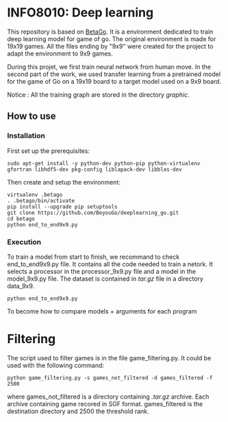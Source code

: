 # INFO8010: Deep learning

This repository is based on [BetaGo](https://github.com/maxpumperla/betago/). It is a environment dedicated to train deep learning model for game of go. The original environment is made for 19x19 games. All the files ending by "9x9" were created for the project to adapt the environment to 9x9 games. 

During this projet, we first train neural network from human move. In the second part of the work, we used  transfer learning from a pretrained model for the game of Go on a 19x19 board to a target model used on a 9x9 board.

Notice : All the training graph are stored in the  directory _graphic_.
## How to use
### Installation
First set up the prerequisites:

```{bash}
sudo apt-get install -y python-dev python-pip python-virtualenv gfortran libhdf5-dev pkg-config liblapack-dev libblas-dev
```

Then create and setup the environment:

```{bash}
virtualenv .betago
. .betago/bin/activate
pip install --upgrade pip setuptools
git clone https://github.com/BeyouGo/deeplearning_go.git
cd betago
python end_to_end9x9.py
```

### Execution
To train a model from start to finish, we recommand to check end_to_end9x9.py file. It contains all the code needed to train a netork. It selects a processor in the processor_9x9.py file and a model in the model_9x9.py file. The dataset is contained in _tar.gz_ file in a directory data_9x9.

```{bash}
python end_to_end9x9.py
```

To become how to compare models + arguments for each program
# Filtering
The script used to filter games is in the file game_filtering.py. It could be used with the following command:
```{bash}
python game_filtering.py -s games_not_filtered -d games_filtered -f 2500
```

where games_not_filtered is a directory containing _.tar.gz_ archive. Each archive containing game recored in SGF format.
games_filtered is the destination directory and 2500 the threshold rank.
